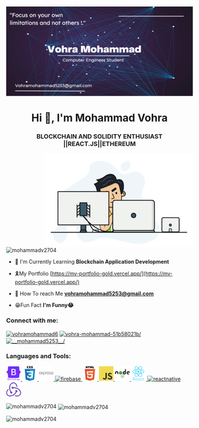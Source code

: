 ![logo](https://github.com/MohammadV2704/MohammadV2704/blob/main/Vohra.png)
<h1 align="center">Hi 👋, I'm Mohammad Vohra</h1>
<h3 align="center">BLOCKCHAIN AND SOLIDITY ENTHUSIAST ||REACT.JS||ETHEREUM</h3>
<img align="right" alt="cpding" width="400" src="https://raw.githubusercontent.com/rajpratyush/rajpratyush/master/me_1.gif">
<p align="left"> <img src="https://komarev.com/ghpvc/?username=mohammadv2704&label=Profile%20views&color=0e75b6&style=flat" alt="mohammadv2704" /> </p>

- 🌴 I'm Currently Learning **Blockchain Application Development**

- 🎗️My Portfolio [https://mv-portfolio-gold.vercel.app/](https://mv-portfolio-gold.vercel.app/)

- 🎥 How To reach Me **vohramohammad5253@gmail.com**

- 😁Fun Fact **I'm Funny😂**

<h3 align="left">Connect with me:</h3>
<p align="left">
<a href="https://twitter.com/vohramohammad6" target="blank"><img align="center" src="https://raw.githubusercontent.com/rahuldkjain/github-profile-readme-generator/master/src/images/icons/Social/twitter.svg" alt="vohramohammad6" height="30" width="40" /></a>
<a href="https://linkedin.com/in/vohra-mohammad-51b58021b/" target="blank"><img align="center" src="https://raw.githubusercontent.com/rahuldkjain/github-profile-readme-generator/master/src/images/icons/Social/linked-in-alt.svg" alt="vohra-mohammad-51b58021b/" height="30" width="40" /></a>
<a href="https://instagram.com/__mohammad5253__/" target="blank"><img align="center" src="https://raw.githubusercontent.com/rahuldkjain/github-profile-readme-generator/master/src/images/icons/Social/instagram.svg" alt="__mohammad5253__/" height="30" width="40" /></a>
</p>

<h3 align="left">Languages and Tools:</h3>
<p align="left"> <a href="https://getbootstrap.com" target="_blank" rel="noreferrer"> <img src="https://raw.githubusercontent.com/devicons/devicon/master/icons/bootstrap/bootstrap-plain-wordmark.svg" alt="bootstrap" width="40" height="40"/> </a> <a href="https://www.w3schools.com/css/" target="_blank" rel="noreferrer"> <img src="https://raw.githubusercontent.com/devicons/devicon/master/icons/css3/css3-original-wordmark.svg" alt="css3" width="40" height="40"/> </a> <a href="https://expressjs.com" target="_blank" rel="noreferrer"> <img src="https://raw.githubusercontent.com/devicons/devicon/master/icons/express/express-original-wordmark.svg" alt="express" width="40" height="40"/> </a> <a href="https://firebase.google.com/" target="_blank" rel="noreferrer"> <img src="https://www.vectorlogo.zone/logos/firebase/firebase-icon.svg" alt="firebase" width="40" height="40"/> </a> <a href="https://www.w3.org/html/" target="_blank" rel="noreferrer"> <img src="https://raw.githubusercontent.com/devicons/devicon/master/icons/html5/html5-original-wordmark.svg" alt="html5" width="40" height="40"/> </a> <a href="https://developer.mozilla.org/en-US/docs/Web/JavaScript" target="_blank" rel="noreferrer"> <img src="https://raw.githubusercontent.com/devicons/devicon/master/icons/javascript/javascript-original.svg" alt="javascript" width="40" height="40"/> </a> <a href="https://nodejs.org" target="_blank" rel="noreferrer"> <img src="https://raw.githubusercontent.com/devicons/devicon/master/icons/nodejs/nodejs-original-wordmark.svg" alt="nodejs" width="40" height="40"/> </a> <a href="https://reactjs.org/" target="_blank" rel="noreferrer"> <img src="https://raw.githubusercontent.com/devicons/devicon/master/icons/react/react-original-wordmark.svg" alt="react" width="40" height="40"/> </a> <a href="https://reactnative.dev/" target="_blank" rel="noreferrer"> <img src="https://reactnative.dev/img/header_logo.svg" alt="reactnative" width="40" height="40"/> </a> <a href="https://redux.js.org" target="_blank" rel="noreferrer"> <img src="https://raw.githubusercontent.com/devicons/devicon/master/icons/redux/redux-original.svg" alt="redux" width="40" height="40"/> </a> </p>

<p><img align="left" src="https://github-readme-stats.vercel.app/api/top-langs?username=mohammadv2704&show_icons=true&locale=en&layout=compact" alt="mohammadv2704" /></p>

<p>&nbsp;<img align="center" src="https://github-readme-stats.vercel.app/api?username=mohammadv2704&show_icons=true&locale=en" alt="mohammadv2704" /></p>

<p><img align="center" src="https://github-readme-streak-stats.herokuapp.com/?user=mohammadv2704&" alt="mohammadv2704" /></p>
